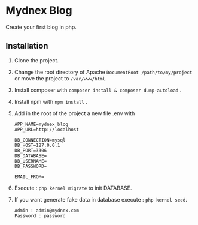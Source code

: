 # Mydnex Blog

Create your first blog in php.


## Installation

1) Clone the project.
2) Change the root directory of Apache `DocumentRoot /path/to/my/project`  or move the project to `/var/www/html`.
3) Install composer with `composer install & composer dump-autoload` .
4) Install npm with `npm install` .
5) Add in the root of the project a new file .env with 

    ```
    APP_NAME=mydnex_blog
    APP_URL=http://localhost

    DB_CONNECTION=mysql
    DB_HOST=127.0.0.1
    DB_PORT=3306
    DB_DATABASE=
    DB_USERNAME=
    DB_PASSWORD=

    EMAIL_FROM=
    ```

6) Execute : `php kernel migrate` to init DATABASE.
7)  If you want generate fake data in database execute : `php kernel seed`.
    ```
    Admin : admin@mydnex.com
    Password : password
    ```